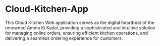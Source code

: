 # Cloud-Kitchen-App
This Cloud Kitchen Web application serves as the digital heartbeat of the renowned Amma Ki Kadai, providing a sophisticated and intuitive solution for managing online orders, ensuring efficient kitchen operations, and delivering a seamless ordering experience for customers.
